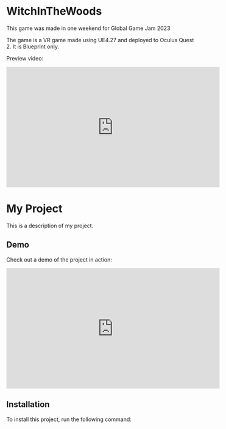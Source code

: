 # WitchInTheWoods
This game was made in one weekend for Global Game Jam 2023

The game is a VR game made using UE4.27 and deployed to Oculus Quest 2. It is Blueprint only.

Preview video:
<iframe width="560" height="315" src="https://www.youtube.com/embed/mPrBt7iabnU" frameborder="0" allowfullscreen></iframe>



# My Project

This is a description of my project.

## Demo

Check out a demo of the project in action:

<iframe width="560" height="315" src="https://www.youtube.com/embed/dQw4w9WgXcQ" frameborder="0" allowfullscreen></iframe>

## Installation

To install this project, run the following command:



